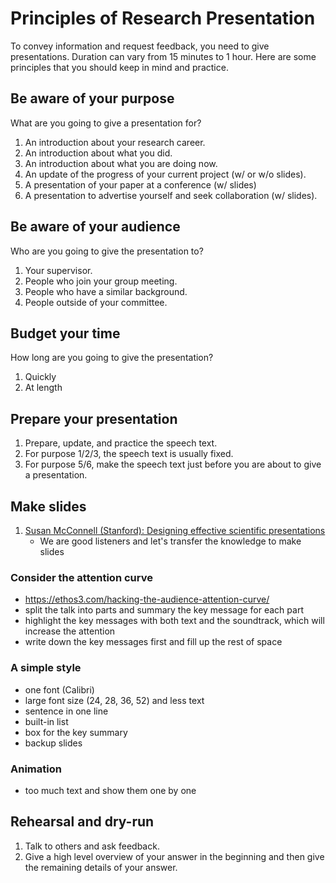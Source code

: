 # Principles of Research Presentation

To convey information and request feedback, you need to give presentations.
Duration can vary from 15 minutes to 1 hour. Here are some principles that you
should keep in mind and practice.

## Be aware of your purpose

What are you going to give a presentation for?

1. An introduction about your research career.
1. An introduction about what you did.
1. An introduction about what you are doing now.
1. An update of the progress of your current project (w/ or w/o slides).
1. A presentation of your paper at a conference (w/ slides)
1. A presentation to advertise yourself and seek collaboration (w/ slides).

## Be aware of your audience

Who are you going to give the presentation to?

1. Your supervisor.
1. People who join your group meeting.
1. People who have a similar background.
1. People outside of your committee.

## Budget your time

How long are you going to give the presentation?

1. Quickly
1. At length

## Prepare your presentation

1. Prepare, update, and practice the speech text.
2. For purpose 1/2/3, the speech text is usually fixed.
3. For purpose 5/6, make the speech text just before you are about to give a presentation.

## Make slides

1. [Susan McConnell (Stanford): Designing effective scientific presentations](https://www.youtube.com/watch?v=Hp7Id3Yb9XQ)
    - We are good listeners and let's transfer the knowledge to make slides

### Consider the attention curve
+ https://ethos3.com/hacking-the-audience-attention-curve/
+ split the talk into parts and summary the key message for each part
+ highlight the key messages with both text and the soundtrack, which will increase the attention
+ write down the key messages first and fill up the rest of space

### A simple style

+ one font (Calibri)
+ large font size (24, 28, 36, 52) and less text
+ sentence in one line
+ built-in list
+ box for the key summary
+ backup slides

### Animation
+ too much text and show them one by one

## Rehearsal and dry-run

1. Talk to others and ask feedback.
2. Give a high level overview of your answer in the beginning and then give the remaining details of your answer.